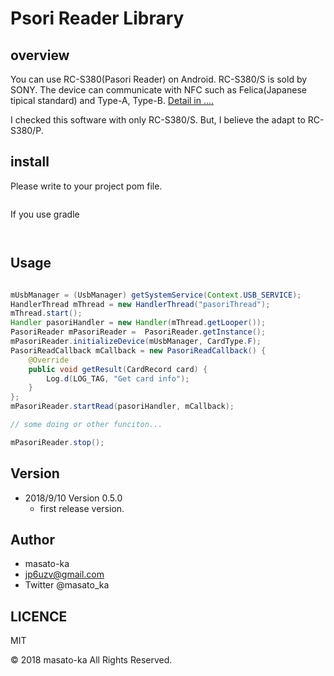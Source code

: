 # Psori Reader Library

## overview

You can use RC-S380(Pasori Reader) on Android. RC-S380/S is sold by SONY.
The device can communicate with NFC such as Felica(Japanese tipical standard) and Type-A, Type-B.
[Detail in ....](https://www.sony.net/Products/felica/business/products/RC-S380.html)

I checked this software with only RC-S380/S. But, I believe the adapt to RC-S380/P.



## install

Please write to your project pom file.

```

```

If you use gradle

```


```


## Usage

```java

mUsbManager = (UsbManager) getSystemService(Context.USB_SERVICE);
HandlerThread mThread = new HandlerThread("pasoriThread");
mThread.start();
Handler pasoriHandler = new Handler(mThread.getLooper());
PasoriReader mPasoriReader =  PasoriReader.getInstance();
mPasoriReader.initializeDevice(mUsbManager, CardType.F);
PasoriReadCallback mCallback = new PasoriReadCallback() {
    @Override
    public void getResult(CardRecord card) {
        Log.d(LOG_TAG, "Get card info");
    }
};
mPasoriReader.startRead(pasoriHandler, mCallback);

// some doing or other funciton...

mPasoriReader.stop();

```

## Version

* 2018/9/10  Version 0.5.0
    * first release version. 

## Author

* masato-ka
* jp6uzv@gmail.com
* Twitter @masato_ka

## LICENCE

MIT


&copy; 2018 masato-ka All Rights Reserved.



